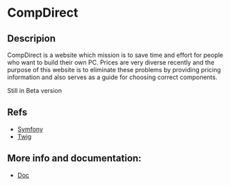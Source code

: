 # CompDirect

## Descripion
CompDirect is a website which mission is to save time and effort for people who want to build their own PC. Prices are very diverse recently and the purpose of this website is to eliminate these problems by providing pricing information and also serves as a guide for choosing correct components.

Still in Beta version

## Refs  
 - [Symfony](https://symfony.com/doc/current/index.html)
 - [Twig](https://twig.symfony.com/doc/3.x/) 

## More info and documentation:
- [Doc](https://drive.google.com/file/d/1sFD6UoYog_PENoh805MtgQ7ybjj92lGI/view?usp=sharing)

